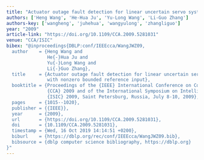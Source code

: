 ```yaml
---
title: "Actuator outage fault detection for linear uncertain servo systems with nonzero bounded reference input"
authors: ['Heng Wang', 'He-Hua Ju', 'Yu-Long Wang', 'Li-Guo Zhang']
authors-key: ['wangheng', 'juhehua', 'wangyulong', 'zhangliguo']
year: "2009"
article-link: "https://doi.org/10.1109/CCA.2009.5281031"
venue: "CCA/ISIC"
bibex: "@inproceedings{DBLP:conf/IEEEcca/WangJWZ09,
  author    = {Heng Wang and
               He{-}Hua Ju and
               Yu{-}Long Wang and
               Li{-}Guo Zhang},
  title     = {Actuator outage fault detection for linear uncertain servo systems
               with nonzero bounded reference input},
  booktitle = {Proceedings of the {IEEE} International Conference on Control Applications,
               {CCA} 2009 and of the International Symposium on Intelligent Control,
               {ISIC} 2009, Saint Petersburg, Russia, July 8-10, 2009},
  pages     = {1015--1020},
  publisher = {{IEEE}},
  year      = {2009},
  url       = {https://doi.org/10.1109/CCA.2009.5281031},
  doi       = {10.1109/CCA.2009.5281031},
  timestamp = {Wed, 16 Oct 2019 14:14:51 +0200},
  biburl    = {https://dblp.org/rec/conf/IEEEcca/WangJWZ09.bib},
  bibsource = {dblp computer science bibliography, https://dblp.org}
}"
---
```

